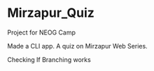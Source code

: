 # Mirzapur_Quiz
 Project for NEOG Camp

 Made a CLI app. 
 A quiz on Mirzapur Web Series.


 Checking If Branching works
 
